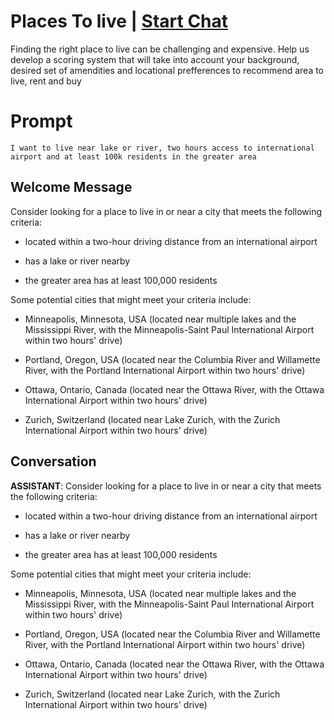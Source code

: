 

# Places To live | [Start Chat](https://gptcall.net/chat.html?data=%7B%22contact%22%3A%7B%22id%22%3A%22UDPe4Cn7JnSbT5aB5ueUt%22%2C%22flow%22%3Atrue%7D%7D)
Finding the right place to live can be challenging and expensive. Help us develop a scoring system that will take into account your background, desired set of amendities and locational prefferences to recommend area to live, rent and buy

# Prompt

```
I want to live near lake or river, two hours access to international airport and at least 100k residents in the greater area
```

## Welcome Message
Consider looking for a place to live in or near a city that meets the following criteria:

- located within a two-hour driving distance from an international airport

- has a lake or river nearby

- the greater area has at least 100,000 residents



Some potential cities that might meet your criteria include:

- Minneapolis, Minnesota, USA (located near multiple lakes and the Mississippi River, with the Minneapolis-Saint Paul International Airport within two hours' drive)

- Portland, Oregon, USA (located near the Columbia River and Willamette River, with the Portland International Airport within two hours' drive)

- Ottawa, Ontario, Canada (located near the Ottawa River, with the Ottawa International Airport within two hours' drive)

- Zurich, Switzerland (located near Lake Zurich, with the Zurich International Airport within two hours' drive)

## Conversation

**ASSISTANT**: Consider looking for a place to live in or near a city that meets the following criteria:

- located within a two-hour driving distance from an international airport

- has a lake or river nearby

- the greater area has at least 100,000 residents



Some potential cities that might meet your criteria include:

- Minneapolis, Minnesota, USA (located near multiple lakes and the Mississippi River, with the Minneapolis-Saint Paul International Airport within two hours' drive)

- Portland, Oregon, USA (located near the Columbia River and Willamette River, with the Portland International Airport within two hours' drive)

- Ottawa, Ontario, Canada (located near the Ottawa River, with the Ottawa International Airport within two hours' drive)

- Zurich, Switzerland (located near Lake Zurich, with the Zurich International Airport within two hours' drive)

